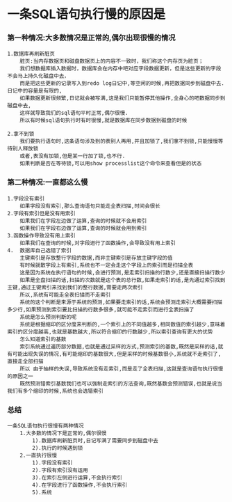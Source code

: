 # 一条SQL语句执行慢的原因是
### 第一种情况:大多数情况是正常的,偶尔出现很慢的情况
    1.数据库再刷新脏页
        脏页:当内存数据页和磁盘数据页上的内容不一致时，我们称这个内存页为脏页；
        我们想数据库插入数据时，数据库会在内存中吧对应字段数据更新，但是这些更新的字段不会马上持久化磁盘中去，
        而是把这些更新的记录写入到redo log日记中,等空闲的时候,再把数据同步到磁盘中去.日记中的容量是有限的,
        如果数据更新很频繁,日记就会被写满,这是我们只能暂停其他操作,全身心的吧数据同步到磁盘中去,
        这样就导致我们的sql语句平时正常,偶尔很慢.
        所以有时候sql语句执行时有时很慢,就是数据库在同步数据到磁盘的时候
    
    2.拿不到锁
        我们要执行语句时,这条语句涉及到的表别人再用,并且加锁了,我们拿不到锁,只能慢慢等待别人释放锁
        或者,表没有加锁,但是某一行加了锁,也不行.
        如果判断是否在等待锁,可以用show processlist这个命令来查看但是的状态
       
### 第二种情况:一直都这么慢
    1.字段没有索引
        如果字段没有索引,那么查询语句只能走全表扫描,时间会很长
    2.字段有索引但是没有用索引
        如果我们在字段左边做了运算,查询的时候就不会用索引
        如果我们在字段右边做了运算,查询的时候就会用到索引
    3.函数操作导致没有用上索引
        如果我们在查询的时候,对字段进行了函数操作,会导致没有用上索引
    4.  数据库自己选错了索引
        主键索引是存放整行字段的数据,而非主键索引是存放主键字段的值
        有时候就散字段上有索引,系统也不一定会走这个字段上的索引而是扫描全表
        这是因为系统在执行语句的时候,会进行预测,是走索引扫描的行数少,还是直接扫描行数少
        如果是全盘扫描的话,扫描的次数就是这个表的总行数,如果走索引的话,是先通过索引找到主键,通过主键索引来找到我们的整行数据,需要走两次索引
        所以,系统有可能走全表扫描而不走索引
        系统的这个判断是来源于系统的预测,如果要走索引的话,系统会预测走索引大概需要扫描多少行,如果预测到索引要比扫描的行数多很多,就可能不走索引而进行全表扫描了
        系统是怎么预测判断的呢
        系统是根据缩印的区分度来判断的,一个索引上的不同值越多,相同数值的索引越少,意味着索引的区分度越高,也就是基数越大,所以符合缩印的行数越少,所以索引查询有更大的优势
        怎么知道索引的基数
        索引系统通过遍历部分数据,也就是通过采样的方式,预测索引的基数,既然是采样的话,就有可能出现失误的情况,有可能缩印的基数很大,但是采样的时候基数很小,系统就不走索引了,直接走全部扫描
        所以 由于抽样的失误,导致系统没有走索引,而是走了全表扫描,这就是查询语句执行很慢的原因之一
        既然预测错索引基数我们也可以强制走索引的方法查询,既然基数会预测错误,也就是说当我们有多个缩印的时候,系统也会选错索引

### 总结
    一条SQL语句执行很慢有两种情况
        1.大多数的情况下是正常的,偶尔很慢
            1).数据库刷新脏页时,日记写满了需要同步到磁盘中去
            2).执行的时候遇到锁
        2.一直执行很慢
            1).字段没有索引
            2).字段有索引没有运用
            3).在索引左侧进行运算,不会执行索引
            4).在字段进行了函数操作,不会执行索引
            5).系统
            